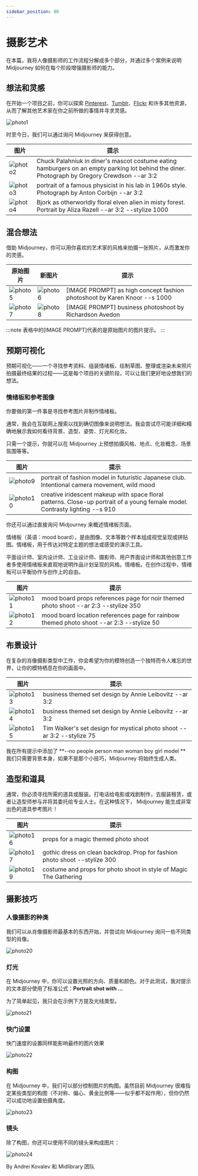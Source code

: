```yaml
---
sidebar_position: 80
---
```


# 摄影艺术

在本篇，我将人像摄影师的工作流程分解成多个部分，并通过多个案例来说明 Midjourney 如何在每个阶段增强摄影师的能力。

## 想法和灵感

在开始一个项目之前，你可以探索 [Pinterest](https://www.pinterest.com/)、[Tumblr](https://www.tumblr.com/)、[Flickr](https://www.flickr.com/) 和许多其他资源，从而了解其他艺术家在你之前所做的事情并寻求灵感。

![photo1](./img/photo1.png)

时至今日，我们可以通过询问 Midjourney 来获得创意。

|图片 |提示 | 
|--|--|
|![photo2](./img/photo2.jpg) | Chuck Palahniuk in diner's mascot costume eating hamburgers on an empty parking lot behind the diner. Photograph by Gregory Crewdson --ar 3:2 |
|![photo3](./img/photo3.jpg) | portrait of a famous physicist in his lab in 1960s style. Photograph by Anton Corbijn --ar 3:2 |
|![photo4](./img/photo4.jpg) |Bjork as otherworldly floral elven alien in misty forest. Portrait by Aliza Razell --ar 3:2 --stylize 1000 |

## 混合想法

借助 Midjourney，你可以用你喜欢的艺术家的风格来拍摄一张照片，从而激发你的灵感。

|原始图片 | 新图片 | 提示 | 
|--|--|--|
|![photo5](./img/photo5.jpg) |![photo6](./img/photo6.jpg)  |[IMAGE PROMPT] as high concept fashion photoshoot by Karen Knoor --s 1000 |
|![photo7](./img/photo7.jpg) |![photo8](./img/photo8.jpg)  |[IMAGE PROMPT] business photoshoot by Richardson Avedon|

:::note
表格中的[IMAGE PROMPT]代表的是原始图片的图片提示。
:::

## 预期可视化

预期可视化——一个寻找参考资料、组装情绪板、绘制草图、整理或渲染未来照片拍摄最终结果的过程——这是每个项目的关键阶段，可以让我们更好地设想我们的想法。

### 情绪板和参考图像

你要做的第一件事是寻找参考图片并制作情绪板。

通常，我会在互联网上搜索以找到确切图像来说明想法。我会尝试尽可能详细和精确地展示我如何看待背景、造型、姿势、灯光和化妆。

只需一个提示，你就可以在 Midjourney 上预想拍摄风格、地点、化妆概念、场景氛围等等。

| 图片 | 提示 | 
|--|--|
|![photo9](./img/photo9.jpg)  |portrait of fashion model in futuristic Japanese club. Intentional camera movement, wild mood |
|![photo10](./img/photo10.jpg)  |creative iridescent makeup with space floral patterns. Close-up portrait of a young female model. Contrasty lighting --s 910 |

你还可以通过直接询问 Midjourney 来概述情绪板页面。

情绪板（英语：mood board），是由图像、文本等数个样本组成视觉呈现或拼贴图。情绪板，用于传达对特定主题的想法或感受的演示工具。

平面设计师、室内设计师、工业设计师、摄影师、用户界面设计师和其他创意工作者多使用情绪板来直观地说明作品计划呈现的风格。情绪板。在创作过程中，情绪板可以平衡协作与创作上的自由。

| 图片 | 提示 | 
|--|--|
|![photo11](./img/photo11.jpg)  |mood board props references page for noir themed photo shoot --ar 2:3 --stylize 350 |
|![photo12](./img/photo12.jpg)  |mood board location references page for rainbow themed photo shoot --ar 2:3 --stylize 50 |

## 布景设计

在复杂的肖像摄影类型中工作，你会希望为你的模特创造一个独特而令人难忘的世界，让你的模特栖息在你的画面中。

| 图片 | 提示 | 
|---|---|
|![photo13](./img/photo13.jpg)  |business themed set design by Annie Leibovitz --ar 3:2 |
|![photo14](./img/photo14.jpg)  |business themed set design by Annie Leibovitz --ar 3:2 |
|![photo15](./img/photo15.jpg)  |Tim Walker's set design for mystical photo shoot --ar 3:2 --stylize 75 |

我在所有提示中添加了 **--no people person man woman boy girl model ** 我们只需要背景本身，如果不是那个小技巧，Midjourney 将始终生成人类。

## 造型和道具

通常，你必须寻找所需的道具或服装。打电话给电影或戏剧制作，去服装租赁，或者让造型师参与并将其委托给专业人士。在这种情况下， Midjourney 能生成非常出色的道具参考图片！

| 图片 | 提示 | 
|---|---|
|![photo16](./img/photo16.jpg)  |props for a magic themed photo shoot |
|![photo17](./img/photo17.jpg)  |gothic dress on clean backdrop. Prop for fashion photo shoot --stylize 300 |
|![photo19](./img/photo19.jpg)  |costume and props for photo shoot in style of Magic The Gathering |

## 摄影技巧

### 人像摄影的种类

我们可以从肖像摄影师最基本的东西开始，并尝试向 Midjourney 询问一些不同类型的肖像。

![photo20](./img/photo20.png)

### 灯光

在 Midjourney 中，你可以设置光照的方向、质量和颜色。对于此测试，我对提示的文本部分使用了标准公式：**Portrait shot with ...**

‍为了简单起见，我只会在示例下方提及光线类型。

![photo21](./img/photo21.png)

### 快门设置

快门速度的设置同样能影响最终的图片效果

![photo22](./img/photo22.png)

### 构图

在 Midjourney 中，我们可以部分控制图片的构图。虽然目前 Midjourney 很难指定某些类型的构图（不对称、偏心、黄金比例等——似乎都不起作用），但你仍然可以成功地设置拍摄角度。

![photo23](./img/photo23.png)

### 镜头

除了构图，你还可以使用不同的镜头来构成图片：

![photo24](./img/photo24.png)


By Andrei Kovalev 和 Midlibrary 团队

